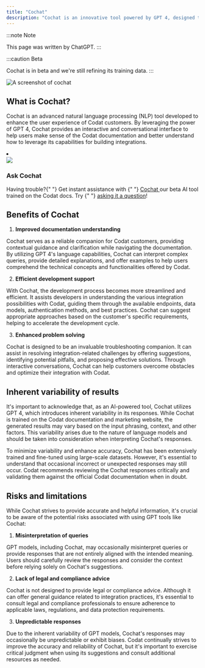 ```yaml
---
title: "Cochat"
description: "Cochat is an innovative tool powered by GPT 4, designed to assist Codat customers in navigating the Codat documentation and marketing website"
---
```


:::note Note

This page was written by ChatGPT.
:::

:::caution Beta

Cochat is in beta and we're still refining its training data.
:::

![A screenshot of cochat](/img/cochat/screenshot.png)

## What is Cochat?

Cochat is an advanced natural language processing (NLP) tool developed to enhance the user experience of Codat customers. By leveraging the power of GPT 4, Cochat provides an interactive and conversational interface to help users make sense of the Codat documentation and better understand how to leverage its capabilities for building integrations.

<li className="card dark">
  <div className="header">
    <img
      src="/img/cochat/logo-openai-mini.png"
      className="mini-icon"
    />
    <h3>Ask Cochat</h3>
  </div>
  <p>
    Having trouble?{" "}
    Get instant assistance with {" "}
    <a href="https://cochat.codat.io" target="_blank">
      Cochat
    </a> our beta AI tool trained on the Codat docs. Try {" "}
    <a href="https://cochat.codat.io" target="_blank">asking it a question</a>!
  </p>
</li>

## Benefits of Cochat

1. **Improved documentation understanding**

  Cochat serves as a reliable companion for Codat customers, providing contextual guidance and clarification while navigating the documentation. By utilizing GPT 4's language capabilities, Cochat can interpret complex queries, provide detailed explanations, and offer examples to help users comprehend the technical concepts and functionalities offered by Codat.

2. **Efficient development support**

  With Cochat, the development process becomes more streamlined and efficient. It assists developers in understanding the various integration possibilities with Codat, guiding them through the available endpoints, data models, authentication methods, and best practices. Cochat can suggest appropriate approaches based on the customer's specific requirements, helping to accelerate the development cycle.

3. **Enhanced problem solving**

  Cochat is designed to be an invaluable troubleshooting companion. It can assist in resolving integration-related challenges by offering suggestions, identifying potential pitfalls, and proposing effective solutions. Through interactive conversations, Cochat can help customers overcome obstacles and optimize their integration with Codat.

## Inherent variability of results

It's important to acknowledge that, as an AI-powered tool, Cochat utilizes GPT 4, which introduces inherent variability in its responses. While Cochat is trained on the Codat documentation and marketing website, the generated results may vary based on the input phrasing, context, and other factors. This variability arises due to the nature of language models and should be taken into consideration when interpreting Cochat's responses.

To minimize variability and enhance accuracy, Cochat has been extensively trained and fine-tuned using large-scale datasets. However, it's essential to understand that occasional incorrect or unexpected responses may still occur. Codat recommends reviewing the Cochat responses critically and validating them against the official Codat documentation when in doubt.

## Risks and limitations

While Cochat strives to provide accurate and helpful information, it's crucial to be aware of the potential risks associated with using GPT tools like Cochat:

1. **Misinterpretation of queries**

  GPT models, including Cochat, may occasionally misinterpret queries or provide responses that are not entirely aligned with the intended meaning. Users should carefully review the responses and consider the context before relying solely on Cochat's suggestions.

2. **Lack of legal and compliance advice**

  Cochat is not designed to provide legal or compliance advice. Although it can offer general guidance related to integration practices, it's essential to consult legal and compliance professionals to ensure adherence to applicable laws, regulations, and data protection requirements.

3. **Unpredictable responses**
  
  Due to the inherent variability of GPT models, Cochat's responses may occasionally be unpredictable or exhibit biases. Codat continually strives to improve the accuracy and reliability of Cochat, but it's important to exercise critical judgment when using its suggestions and consult additional resources as needed.

